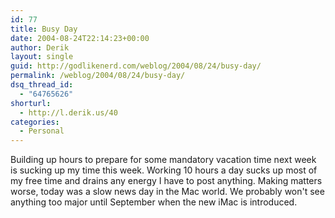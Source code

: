 ```yaml
---
id: 77
title: Busy Day
date: 2004-08-24T22:14:23+00:00
author: Derik
layout: single
guid: http://godlikenerd.com/weblog/2004/08/24/busy-day/
permalink: /weblog/2004/08/24/busy-day/
dsq_thread_id:
  - "64765626"
shorturl:
  - http://l.derik.us/40
categories:
  - Personal
---
```

Building up hours to prepare for some mandatory vacation time next week is sucking up my time this week. Working 10 hours a day sucks up most of my free time and drains any energy I have to post anything. Making matters worse, today was a slow news day in the Mac world. We probably won't see anything too major until September when the new iMac is introduced.